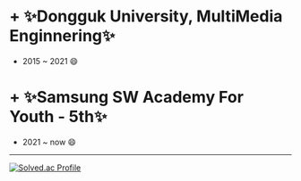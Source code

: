 <!--### Hi there 👋-->

<!--
**KingBlackCow/KingBlackCow** is a ✨ _special_ ✨ repository because its `README.md` (this file) appears on your GitHub profile.

Here are some ideas to get you started:

- 🔭 I’m currently working on ...
- 🌱 I’m currently learning ...
- 👯 I’m looking to collaborate on ...
- 🤔 I’m looking for help with ...
- 💬 Ask me about ...
- 📫 How to reach me: ...
- 😄 Pronouns: ...
- ⚡ Fun fact: ...
-->

# + ✨Dongguk University, MultiMedia Enginnering✨
  + 2015 ~ 2021 😄
# + ✨Samsung SW Academy For Youth - 5th✨
  + 2021 ~ now 😄

------------

[![Solved.ac Profile](http://mazassumnida.wtf/api/v2/generate_badge?boj=sgs1159)](https://solved.ac/sgs1159/)
